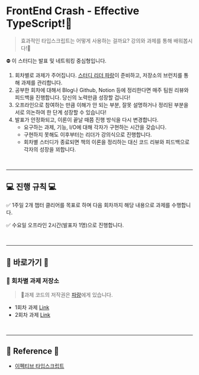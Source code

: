 # FrontEnd Crash - Effective TypeScript!:hammer:
> 효과적인 타입스크립트는 어떻게 사용하는 걸까요? 강의와 과제를 통해 배워봅시다!:mag_right:

⛔️ 이 스터디는 발표 및 네트워킹 중심형입니다.
1. 회차별로 과제가 주어집니다. [스터디 리더 파랑](https://github.com/InSeong-So)이 준비하고, 저장소의 브런치를 통해 과제를 관리합니다.
2. 공부한 회차에 대해서 Blog나 Github, Notion 등에 정리한다면 매주 팀원 리뷰와 피드백을 진행합니다. 당신의 노력만큼 성장할 겁니다!
3. 오프라인으로 참여하는 만큼 이해가 안 되는 부분, 잘못 설명하거나 정리된 부분을 서로 의논하여 한 단계 성장할 수 있습니다!
4. 발표가 안정화되고, 이론이 끝날 때쯤 진행 방식을 다시 변경합니다.
   - 요구하는 과제, 기능, I/O에 대해 각자가 구현하는 시간을 갖습니다.
   - 구현하지 못해도 이후부터는 리더가 강의식으로 진행합니다.
   - 회차별 스터디가 종료되면 책의 이론을 정리하는 대신 코드 리뷰와 피드백으로 각자의 성장을 꾀합니다.

<br>
<hr>

## 💻 진행 규칙 💻

✅ 1주일 2개 챕터 클리어를 목표로 하며 다음 회차까지 해당 내용으로 과제를 수행합니다.

✅ 수요일 오프라인 2시간(발표자 1명)으로 진행합니다.

<br>
<hr>

## 👀 바로가기 👀
### 🥰 회차별 과제 저장소
> 📌과제 코드의 저작권은 [파랑](https://github.com/InSeong-So)에게 있습니다.

- 1회차 과제 [Link](https://github.com/FECrash/Effective-TypeScript/tree/main/1week/assignment)
- 2회차 과제 [Link](https://github.com/FECrash/Effective-TypeScript/tree/main/2week/assignment)

<br>
<hr>

## 🔗 Reference 🔗
- [이펙티브 타입스크립트](http://www.kyobobook.co.kr/product/detailViewKor.laf?mallGb=KOR&ejkGb=KOR&barcode=9788966263134)

<br>
